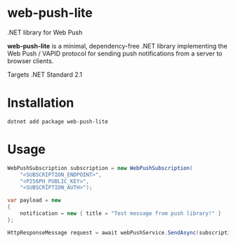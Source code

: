 # web-push-lite
.NET library for Web Push

**web-push-lite** is a minimal, dependency-free .NET library implementing the Web Push / VAPID protocol for sending push notifications from a server to browser clients.

Targets .NET Standard 2.1

# Installation

    dotnet add package web-push-lite

# Usage

```csharp
WebPushSubscription subscription = new WebPushSubscription(
    "<SUBSCRIPTION_ENDPOINT>",
    "<P256PH_PUBLIC_KEY>",
    "<SUBSCRIPTION_AUTH>");

var payload = new
{
    notification = new { title = "Test message from push library!" }
};

HttpResponseMessage request = await webPushService.SendAsync(subscription, JsonSerializer.Serialize(payload));
```
